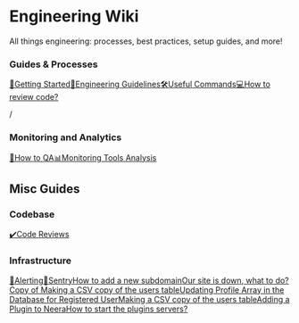 # Engineering Wiki

All things engineering: processes, best practices, setup guides, and more!

### Guides & Processes <a id="fb595b0c-1ba2-4904-b082-a545b988ac59"></a>

[🚜Getting Started](Engineering%20Wiki%200dc23408e7c44ac0be95d0e5c6979ee4/Getting%20Started%2010b2822b921e4535853224164d6f556a.html)[🤖Engineering Guidelines](Engineering%20Wiki%200dc23408e7c44ac0be95d0e5c6979ee4/Engineering%20Guidelines%207b5e659f46924118bb6902340977a629.html)[🛠Useful Commands](Engineering%20Wiki%200dc23408e7c44ac0be95d0e5c6979ee4/Useful%20Commands%206b58d05fcd3e4a7483e0161ec844dcf4.html)[💻How to review code?](Engineering%20Wiki%200dc23408e7c44ac0be95d0e5c6979ee4/How%20to%20review%20code%20f5b2b174572f4c158dc85b596eeb09b2.html)

/

### Monitoring and Analytics <a id="12333565-448c-4a58-a054-bde5ef767ddb"></a>

[📝How to QA](Engineering%20Wiki%200dc23408e7c44ac0be95d0e5c6979ee4/How%20to%20QA%20a7f7c55021df41bf93b4fd48d4df30b3.html)[📊Monitoring Tools Analysis](Engineering%20Wiki%200dc23408e7c44ac0be95d0e5c6979ee4/Monitoring%20Tools%20Analysis%20a4f808cac993477b9fef8fdd8841780b.html)

## Misc Guides <a id="1e7a4755-ab1d-43f5-9a73-75070ea74b89"></a>

### Codebase <a id="826f5eed-a047-48de-b955-621ea2409513"></a>

[✔️Code Reviews](Engineering%20Wiki%200dc23408e7c44ac0be95d0e5c6979ee4/Code%20Reviews%2028bd01c885cc4344a419b4f496fc1313.html)

### Infrastructure <a id="0f6d0f70-ed24-4a50-a0f2-a30f76c391c4"></a>

[🔺Alerting](Engineering%20Wiki%200dc23408e7c44ac0be95d0e5c6979ee4/Alerting%2018541f326fe64553bc4328d3bb56a2ac.html)[💾Sentry](Engineering%20Wiki%200dc23408e7c44ac0be95d0e5c6979ee4/Sentry%20b609de6401a84e5b82e2b542bad0b5e7.html)[How to add a new subdomain](Engineering%20Wiki%200dc23408e7c44ac0be95d0e5c6979ee4/How%20to%20add%20a%20new%20subdomain%2037e68942ec954d5197e79658f95d3849.html)[Our site is down, what to do?](Engineering%20Wiki%200dc23408e7c44ac0be95d0e5c6979ee4/Our%20site%20is%20down,%20what%20to%20do%20e4150ec1c34345b2aa8b3de31b29aedd.html)[Copy of Making a CSV copy of the users table](Engineering%20Wiki%200dc23408e7c44ac0be95d0e5c6979ee4/Copy%20of%20Making%20a%20CSV%20copy%20of%20the%20users%20table%20d5e3db80c35b438fa633b2ef35507121.html)[Updating Profile Array in the Database for Registered User](Engineering%20Wiki%200dc23408e7c44ac0be95d0e5c6979ee4/Updating%20Profile%20Array%20in%20the%20Database%20for%20Registe%200b13489922d6464e99619ada5bb823ae.html)[Making a CSV copy of the users table](Engineering%20Wiki%200dc23408e7c44ac0be95d0e5c6979ee4/Making%20a%20CSV%20copy%20of%20the%20users%20table%203575a603646843e88de7b608b6a819e2.html)[Adding a Plugin to Neera](Engineering%20Wiki%200dc23408e7c44ac0be95d0e5c6979ee4/Adding%20a%20Plugin%20to%20Neera%20064b41cb4a334581b61c442718ad19ff.html)[How to start the plugins servers?](Engineering%20Wiki%200dc23408e7c44ac0be95d0e5c6979ee4/How%20to%20start%20the%20plugins%20servers%20550f3d874b20426baaa752ce4f66de83.html)

